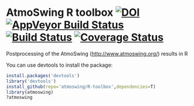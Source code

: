 # AtmoSwing R toolbox [![DOI](https://zenodo.org/badge/90713710.svg)](https://zenodo.org/badge/latestdoi/90713710) [![AppVeyor Build Status](https://ci.appveyor.com/api/projects/status/github/atmoswing/R-toolbox?branch=master&svg=true)](https://ci.appveyor.com/project/atmoswing/R-toolbox) [![Build Status](https://travis-ci.org/atmoswing/R-toolbox.svg?branch=master)](https://travis-ci.org/atmoswing/R-toolbox) [![Coverage Status](https://coveralls.io/repos/github/atmoswing/R-toolbox/badge.svg?branch=master)](https://coveralls.io/github/atmoswing/R-toolbox?branch=master)
Postprocessing of the AtmoSwing (http://www.atmoswing.org/) results in R

You can use devtools to install the package:

```r
install.packages('devtools')
library('devtools')
install_github(repo='atmoswing/R-toolbox',dependencies=T)
library(atmoswing)
?atmoswing
```
